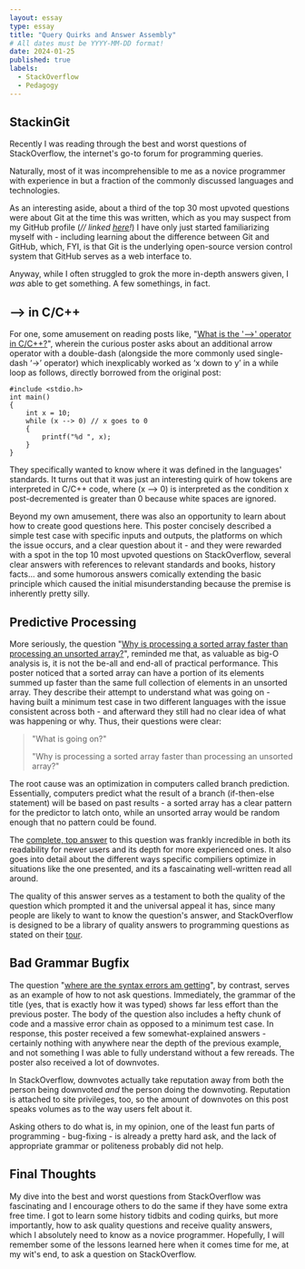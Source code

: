 ```yaml
---
layout: essay
type: essay
title: "Query Quirks and Answer Assembly"
# All dates must be YYYY-MM-DD format!
date: 2024-01-25
published: true
labels:
  - StackOverflow
  - Pedagogy
---
```

## StackinGit
Recently I was reading through the best and worst questions of StackOverflow, the internet's go-to forum for programming queries. 

Naturally, most of it was incomprehensible to me as a novice programmer with experience in but a fraction of the commonly discussed languages and technologies. 

As an interesting aside, about a third of the top 30 most upvoted questions were about Git at the time this was written, which as you may suspect from my GitHub profile (*// linked [here](https://github.com/lippsd)!*) 
I have only just started familiarizing myself with - including learning about the difference between Git and GitHub, which, FYI, is that Git is the underlying open-source version control system that GitHub serves as a web interface to.

Anyway, while I often struggled to grok the more in-depth answers given, I *was* able to get something. A few somethings, in fact. 

## \-\-> in C/C++
For one, some amusement on reading posts like, "[What is the '\-\->' operator in C/C++?](https://stackoverflow.com/questions/1642028/what-is-the-operator-in-c-c)", wherein the curious poster asks about an additional arrow operator with a double-dash (alongside the more commonly used single-dash ‘->’ operator) which inexplicably worked as ‘x down to y’ in a while loop as follows, directly borrowed from the original post:
```
#include <stdio.h>
int main()
{
    int x = 10;
    while (x --> 0) // x goes to 0
    {
        printf("%d ", x);
    }
}
```
They specifically wanted to know where it was defined in the languages' standards. It turns out that it was just an interesting quirk of how tokens are interpreted in C/C++ code, where (x \-\-> 0) is interpreted as the condition x post-decremented is greater than 0 because white spaces are ignored. 

Beyond my own amusement, there was also an opportunity to learn about how to create good questions here. This poster concisely described a simple test case with specific inputs and outputs, the platforms on which the issue occurs, and a clear question about it - and they were rewarded with a spot in the top 10 most upvoted questions on StackOverflow, several clear answers with references to relevant standards and books, history facts... and some humorous answers comically extending the basic principle which caused the initial misunderstanding because the premise is inherently pretty silly. 

## Predictive Processing
More seriously, the question "[Why is processing a sorted array faster than processing an unsorted array?](https://stackoverflow.com/questions/11227809/why-is-processing-a-sorted-array-faster-than-processing-an-unsorted-array)", reminded me that, as valuable as big-O analysis is, it is not the be-all and end-all of practical performance. This poster noticed that a sorted array can have a portion of its elements summed up faster than the same full collection of elements in an unsorted array. They describe their attempt to understand what was going on - having built a minimum test case in two different languages with the issue consistent across both - and afterward they still had no clear idea of what was happening or why. Thus, their questions were clear: 

>"What is going on?"
>
>"Why is processing a sorted array faster than processing an unsorted array?"

The root cause was an optimization in computers called branch prediction. Essentially, computers predict what the result of a branch (if-then-else statement) will be based on past results - a sorted array has a clear pattern for the predictor to latch onto, while an unsorted array would be random enough that no pattern could be found. 

The [complete, top answer](https://stackoverflow.com/a/11227902) to this question was frankly incredible in both its readability for newer users and its depth for more experienced ones. It also goes into detail about the different ways specific compiliers optimize in situations like the one presented, and its a fascainating well-written read all around. 

The quality of this answer serves as a testament to both the quality of the question which prompted it and the universal appeal it has, since many people are likely to want to know the question's answer, and StackOverflow is designed to be a library of quality answers to programming questions as stated on their [tour](https://stackoverflow.com/tour).

## Bad Grammar Bugfix
The question "[where are the syntax errors am getting](https://stackoverflow.com/questions/30449692/where-are-the-syntax-errors-am-getting)", by contrast, serves as an example of how to not ask questions. Immediately, the grammar of the title (yes, that is exactly how it was typed) shows far less effort than the previous poster. The body of the question also includes a hefty chunk of code and a massive error chain as opposed to a minimum test case. In response, this poster received a few somewhat-explained answers - certainly nothing with anywhere near the depth of the previous example, and not something I was able to fully understand without a few rereads. The poster also received a lot of downvotes. 

In StackOverflow, downvotes actually take reputation away from both the person being downvoted *and* the person doing the downvoting. Reputation is attached to site privileges, too, so the amount of downvotes on this post speaks volumes as to the way users felt about it. 

Asking others to do what is, in my opinion, one of the least fun parts of programming - bug-fixing - is already a pretty hard ask, and the lack of appropriate grammar or politeness probably did not help. 

## Final Thoughts
My dive into the best and worst questions from StackOverflow was fascinating and I encourage others to do the same if they have some extra free time. I got to learn some history tidbits and coding quirks, but more importantly, how to ask quality questions and receive quality answers, which I absolutely need to know as a novice programmer. Hopefully, I will remember some of the lessons learned here when it comes time for me, at my wit's end, to ask a question on StackOverflow.
